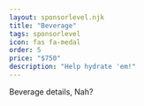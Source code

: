 ```yaml
---
layout: sponsorlevel.njk
title: "Beverage"
tags: sponsorlevel
icon: fas fa-medal
order: 5
price: "$750"
description: "Help hydrate 'em!"
---
```


Beverage details, Nah?